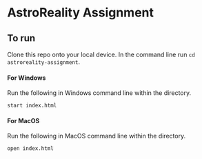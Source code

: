 # AstroReality Assignment

## To run
Clone this repo onto your local device.
In the command line run `cd astroreality-assignment`.

#### For Windows
Run the following in Windows command line within the directory.

`start index.html`

#### For MacOS
Run the following in MacOS command line within the directory.

`open index.html`
